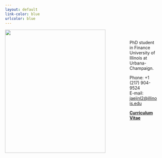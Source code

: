 ```yaml
---
layout: default
link-color: blue
urlcolor: blue
---
```

<img style="width=209px;height=375px;float:left;padding:-5px;padding-right:80px"
src="/images/photo6.png" alt="" width="332" height="407">

\
\
PhD student in Finance\
University of Illinois at Urbana-Champaign.

Phone: +1 (217) 904-9524\
E-mail: [jaejinl2@illinois.edu](mailto:jaejinl2@illinois.edu)


[**Curriculum Vitae**](/Jaejin_CV.pdf)
